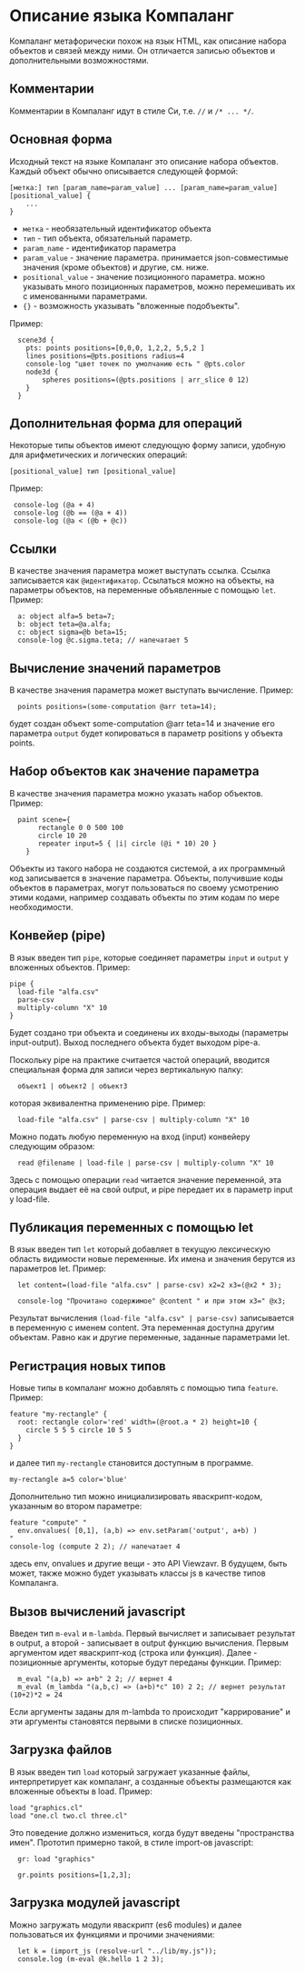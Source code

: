 # Описание языка Компаланг

Компаланг метафорически похож на язык HTML, как описание набора объектов и связей между ними. Он отличается записью объектов и дополнительными возможностями.

## Комментарии
Комментарии в Компаланг идут в стиле Си, т.е. `//` и `/* ... */`.

## Основная форма
Исходный текст на языке Компаланг это описание набора объектов. Каждый объект обычно описывается следующей формой:
```
[метка:] тип [param_name=param_value] ... [param_name=param_value] [positional_value] {
	...
}
```

* `метка` - необязательный идентификатор объекта
* `тип` - тип объекта, обязательный параметр.
* `param_name` - идентификатор параметра
* `param_value` - значение параметра. принимается json-совместимые значения (кроме объектов) и другие, см. ниже.
* `positional_value` - значение позиционного параметра. можно указывать много позиционных параметров, можно перемешивать их с именованными параметрами.
* `{}` - возможность указывать "вложенные подобъекты".

Пример:
```
  scene3d {
  	pts: points positions=[0,0,0, 1,2,2, 5,5,2 ]
  	lines positions=@pts.positions radius=4
  	console-log "цвет точек по умолчанию есть " @pts.color
  	node3d {
  		spheres positions=(@pts.positions | arr_slice 0 12)
  	}
  }
```

## Дополнительная форма для операций

Некоторые типы объектов имеют следующую форму записи, удобную для арифметических и логических операций:
```
[positional_value] тип [positional_value] 
```
Пример:
```
 console-log (@a + 4)
 console-log (@b == (@a + 4))
 console-log (@a < (@b + @c))
```

## Ссылки
В качестве значения параметра может выступать ссылка. Ссылка записывается как `@идентификатор`.
Ссылаться можно на объекты, на параметры объектов, на переменные объявленные с помощью `let`.
Пример:
```
  a: object alfa=5 beta=7;
  b: object teta=@a.alfa;
  c: object sigma=@b beta=15;
  console-log @c.sigma.teta; // напечатает 5
```

## Вычисление значений параметров
В качестве значения параметра может выступать вычисление. Пример:
```
  points positions=(some-computation @arr teta=14);
```
будет создан объект some-computation @arr teta=14 и значение его параметра `output` будет копироваться в параметр positions у объекта points.

## Набор объектов как значение параметра
В качестве значения параметра можно указать набор объектов. 
Пример:
```
  paint scene={ 
  	   rectangle 0 0 500 100 
  	   circle 10 20 
  	   repeater input=5 { |i| circle (@i * 10) 20 }
  	}
```
Объекты из такого набора не создаются системой, а их программный код записывается в значение параметра.
Объекты, получившие коды объектов в параметрах, могут пользоваться по своему усмотрению этими кодами, например создавать объекты по этим кодам по мере необходимости.

## Конвейер (pipe)
В язык введен тип `pipe`, которые соединяет параметры `input` и `output` у вложенных объектов.
Пример:
```
pipe {
  load-file "alfa.csv"
  parse-csv
  multiply-column "X" 10
}
```
Будет создано три объекта и соединены их входы-выходы (параметры input-output). Выход последнего объекта будет выходом pipe-а.

Поскольку pipe на практике считается частой операций, вводится специальная форма для записи через вертикальную палку:
```
  объект1 | объект2 | объект3
```
которая эквивалентна применению pipe. Пример:
```
  load-file "alfa.csv" | parse-csv | multiply-column "X" 10
```
Можно подать любую переменную на вход (input) конвейеру следующим образом:
```  
  read @filename | load-file | parse-csv | multiply-column "X" 10
```
Здесь с помощью операции `read` читается значение переменной, эта операция выдает её на свой output, и pipe передает их в параметр input у load-file.

## Публикация переменных с помощью let
В язык введен тип `let` который добавляет в текущую лексическую область видимости новые переменные. Их имена и значения берутся из параметров let. Пример:
```
  let content=(load-file "alfa.csv" | parse-csv) x2=2 x3=(@x2 * 3);

  console-log "Прочитано содержимое" @content " и при этом x3=" @x3;
```
Результат вычисления `(load-file "alfa.csv" | parse-csv)` записывается в переменную с именем content. Эта переменная доступна другим объектам. Равно как и другие переменные, заданные параметрами let.

## Регистрация новых типов
Новые типы в компаланг можно добавлять с помощью типа `feature`.
Пример:
```
feature "my-rectangle" {
  root: rectangle color='red' width=(@root.a * 2) height=10 { 
  	circle 5 5 5 circle 10 5 5 
  }
}
```
и далее тип `my-rectangle` становится доступным в программе.
```
my-rectangle a=5 color='blue'
```

Дополнительно тип можно инициализировать яваскрипт-кодом, указанным во втором параметре:
```
feature "compute" "
  env.onvalues( [0,1], (a,b) => env.setParam('output', a+b) )
"
console-log (compute 2 2); // напечатает 4
```
здесь env, onvalues и другие вещи - это API Viewzavr. В будущем, быть может, также можно будет указывать классы js в качестве типов Компаланга.

## Вызов вычислений javascript
Введен тип `m-eval` и `m-lambda`. Первый вычисляет и записывает результат в output, а второй - записывает в output функцию вычисления.
Первым аргументом идет яваскрипт-код (строка или функция). Далее - позиционные аргументы, которые будут переданы функции. 
Пример:
```
  m_eval "(a,b) => a+b" 2 2; // вернет 4
  m_eval (m_lambda "(a,b,c) => (a+b)*c" 10) 2 2; // вернет результат (10+2)*2 = 24
```
Если аргументы заданы для m-lambda то происходит "каррирование" и эти аргументы становятся первыми в списке позиционных.

## Загрузка файлов
В язык введен тип `load` который загружает указанные файлы, интерпретирует как компаланг, а созданные объекты размещаются как вложенные объекты в load. Пример:
```
load "graphics.cl"
load "one.cl two.cl three.cl"
```

Это поведение должно измениться, когда будут введены "пространства имен". Прототип примерно такой, в стиле import-ов javascript:
```
  gr: load "graphics"

  gr.points positions=[1,2,3];
```

## Загрузка модулей javascript
Можно загружать модули яваскрипт (es6 modules) и далее пользоваться их функциями и прочими значениями:
```
  let k = (import_js (resolve-url "../lib/my.js"));
  console.log (m-eval @k.hello 1 2 3);
```

